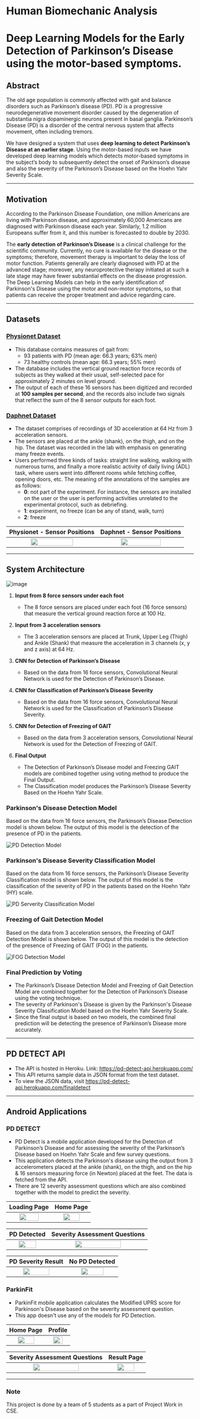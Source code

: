 # Human Biomechanic Analysis
# Deep Learning Models for the Early Detection of Parkinson’s Disease using the motor-based symptoms.

## Abstract
The old age population is commonly affected with gait and balance disorders such as Parkinson’s disease (PD). PD is a progressive neurodegenerative movement disorder caused by the degeneration of substantia nigra dopaminergic neurons present in basal ganglia. Parkinson’s Disease (PD) is a disorder of the central nervous system that affects movement, often including tremors. 

We have designed a system that uses **deep learning to detect Parkinson’s Disease at an earlier stage**. Using the motor-based inputs we have developed deep learning models which detects motor-based symptoms in the subject’s body to subsequently detect the onset of Parkinson’s disease and also the severity of the Parkinson’s Disease based on the Hoehn Yahr Severity Scale.

---

## Motivation
According to the Parkinson Disease Foundation, one million Americans are living with Parkinson disease, and approximately 60,000 Americans are diagnosed with Parkinson disease each year. Similarly, 1.2 million Europeans suffer from it, and this number is forecasted to double by 2030.

The **early detection of Parkinson’s Disease** is a clinical challenge for the scientific community. Currently, no cure is available for the disease or the symptoms; therefore, movement therapy is important to delay the loss of motor function. Patients generally are clearly diagnosed with PD at the advanced stage; moreover, any neuroprotective therapy initiated at such a late stage may have fewer substantial effects on the disease progression. The Deep Learning Models can help in the early identification of Parkinson's Disease using the motor and non-motor symptoms, so that patients can receive the proper treatment and advice regarding care.

---

## Datasets
### [**Physionet Dataset**](https://physionet.org/content/gaitpdb/1.0.0/)
  - This database contains measures of gait from: 
    -	93 patients with PD (mean age: 66.3 years; 63% men)
    -	73 healthy controls (mean age: 66.3 years; 55% men)
  -	The database includes the vertical ground reaction force records of subjects as they walked at their usual, self-selected pace for approximately 2 minutes on level ground.
  -	The output of each of these 16 sensors has been digitized and recorded at **100 samples per second**, and the records also include two signals that reflect the sum of the 8 sensor outputs for each foot. 

### [**Daphnet Dataset**](https://archive.ics.uci.edu/ml/datasets/Daphnet+Freezing+of+Gait)
  - The dataset comprises of recordings of 3D acceleration at 64 Hz from 3 acceleration sensors. 
  - The sensors are placed at the ankle (shank), on the thigh, and on the hip. The dataset was recorded in the lab with emphasis on generating many freeze events. 
  - Users performed three kinds of tasks: straight line walking, walking with numerous turns, and finally a more realistic activity of daily living (ADL) task, where users went into different rooms while fetching coffee, opening doors, etc. The meaning of the annotations of the samples are as follows:
    -	**0**: not part of the experiment. For instance, the sensors are installed on the user or the user is performing activities unrelated to the experimental protocol, such as debriefing.
    - **1**: experiment, no freeze (can be any of stand, walk, turn)
    - **2**: freeze

Physionet - Sensor Positions         |  Daphnet - Sensor Positions
:-------------------------:|:-------------------------:
<img src="https://user-images.githubusercontent.com/53406309/154796873-dace410a-3350-4177-9134-97871521e2de.png" width="70%"> | <img src="https://user-images.githubusercontent.com/53406309/154796892-aa350d45-9b3a-47ef-bb8b-5e7245087b17.png" width="70%">

---

## System Architecture
![image](https://user-images.githubusercontent.com/53406309/154796525-48cda3ab-e596-475f-8bd5-569ec2f44841.png)

1. **Input from 8 force sensors under each foot**
    - The 8 force sensors are placed under each foot (16 force sensors) that measure the vertical ground reaction force at 100 Hz.

1.	**Input from 3 acceleration sensors**
    - The 3 acceleration sensors are placed at Trunk, Upper Leg (Thigh) and Ankle (Shank) that measure the acceleration in 3 channels (x, y and z axis) at 64 Hz.

1.	**CNN for Detection of Parkinson’s Disease**
    - Based on the data from 16 force sensors, Convolutional Neural Network is used for the Detection of Parkinson’s Disease.

1.	**CNN for Classification of Parkinson’s Disease Severity**
    - Based on the data from 16 force sensors, Convolutional Neural Network is used for the Classification of Parkinson’s Disease Severity.

1.	**CNN for Detection of Freezing of GAIT**
    - Based on the data from 3 acceleration sensors, Convolutional Neural Network is used for the Detection of Freezing of GAIT.

1.	**Final Output**
    - The Detection of Parkinson’s Disease model and Freezing GAIT models are combined together using voting method to produce the Final Output. 
    - The Classification model produces the Parkinson’s Disease Severity Based on the Hoehn Yahr Scale.


### Parkinson's Disease Detection Model
Based on the data from 16 force sensors, the Parkinson’s Disease Detection model is shown below. The output of this model is the detection of the presence of PD in the patients.

![PD Detection Model](https://user-images.githubusercontent.com/53406309/154798470-27f92033-a713-44c5-b55b-c51190ea5c19.png)

### Parkinson's Disease Severity Classification Model
Based on the data from 16 force sensors, the Parkinson’s Disease Severity Classification model is shown below. The output of this model is the classification of the severity of PD in the patients based on the Hoehn Yahr (HY) scale.

![PD Serverity Classification Model](https://user-images.githubusercontent.com/53406309/154798491-00ad630a-2a75-440b-a8b2-f51d9910b109.png)

### Freezing of Gait Detection Model
Based on the data from 3 acceleration sensors, the Freezing of GAIT Detection Model is shown below. The output of this model is the detection of the presence of Freezing of GAIT (FOG) in the patients.

![FOG Detection Model](https://user-images.githubusercontent.com/53406309/154798532-0e28ba5f-2b79-44cb-aa6a-70933e07b650.png)

### Final Prediction by Voting
- The Parkinson’s Disease Detection Model and Freezing of Gait Detection Model are combined together for the Detection of Parkinson’s Disease using the voting technique. 
- The severity of Parkinson's Disease is given by the Parkinson's Disease Severity Classification Model based on the Hoehn Yahr Severity Scale.
- Since the final output is based on two models, the combined final prediction will be detecting the presence of Parkinson’s Disease more accurately.

---

## PD DETECT API
- The API is hosted in Heroku. Link: https://pd-detect-api.herokuapp.com/
- This API returns sample data in JSON format from the test dataset.
- To view the JSON data, visit https://pd-detect-api.herokuapp.com/finaldetect

---

## Android Applications
###  PD DETECT
- PD Detect is a mobile application developed for the Detection of Parkinson’s Disease and for assessing the severity of the Parkinson’s Disease based on Hoehn Yahr Scale and few survey questions. 
- This application detects the Parkinson's disease using the output from 3 accelerometers placed at the ankle (shank), on the thigh, and on the hip & 16 sensors measuring force (in Newton) placed at the feet. The data is fetched from the API.
- There are 12 severity assessment questions which are also combined together with the model to predict the severity.

Loading Page        |  Home Page
:-------------------------:|:-------------------------:
<img src="https://user-images.githubusercontent.com/53406309/154800026-55210992-51a9-4ef1-afaa-6eeb3b864a3c.png" width="70%"> | <img src="https://user-images.githubusercontent.com/53406309/154800029-679c3980-3351-4461-bc60-f63a5edd68d5.png" width="70%">

PD Detected        |  Severity Assessment Questions
:-------------------------:|:-------------------------:
<img src="https://user-images.githubusercontent.com/53406309/154800051-16a49ffc-2251-4f1f-ac7f-297d4a3202a8.png" width="70%"> | <img src="https://user-images.githubusercontent.com/53406309/154800053-5002694a-c7fc-4139-ba25-dae1e8514022.png" width="70%">

PD Severity Result       |  No PD Detected
:-------------------------:|:-------------------------:
<img src="https://user-images.githubusercontent.com/53406309/154800107-c0dc30d3-fe28-4559-ba32-aeca0fa87b5e.png" width="70%"> | <img src="https://user-images.githubusercontent.com/53406309/154800108-2a168551-86b8-4b76-b17a-d337b99bdb08.png" width="70%">

### ParkinFit
- ParkinFit mobile application calculates the Modified UPRS score for Parkinson's Disease based on the severity assessment question.
- This app doesn't use any of the models for PD Detection.

Home Page       |  Profile
:-------------------------:|:-------------------------:
<img src="https://user-images.githubusercontent.com/53406309/154800934-18af7bd8-d3bd-4359-9a07-deff2b574f87.png" width="70%"> | <img src="https://user-images.githubusercontent.com/53406309/154800936-e8fe2dac-1565-411c-85cc-4db8890b9ddb.png" width="70%">


Severity Assessment Questions   | Result Page
:-------------------------:|:-------------------------:
<img src="https://user-images.githubusercontent.com/53406309/154801002-46b3b46b-b071-4e24-b130-894713b7821f.png" width="70%"> | <img src="https://user-images.githubusercontent.com/53406309/154800999-d71cdba1-8d7c-4513-ba4b-b2d478913637.png" width="70%">

---

### Note
This project is done by a team of 5 students as a part of Project Work in CSE.

